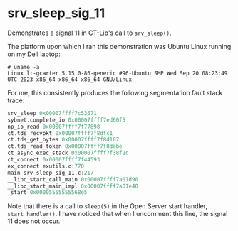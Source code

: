 # srv_sleep_sig_11
Demonstrates a signal 11 in CT-Lib's call to `srv_sleep()`.

The platform upon which I ran this demonstration was Ubuntu Linux running on my Dell laptop:
```
# uname -a
Linux lt-gcarter 5.15.0-86-generic #96-Ubuntu SMP Wed Sep 20 08:23:49 UTC 2023 x86_64 x86_64 x86_64 GNU/Linux
```

For me, this consistently produces the following segmentation fault stack trace:
```c
srv_sleep 0x00007ffff7c53671
sybnet.complete_io 0x00007ffff7ed60f5
np_io_read 0x00007ffff7f77898
ct.tds_recvpkt 0x00007ffff7f8dfc1
ct.tds_get_bytes 0x00007ffff7f8d107
ct.tds_read_token 0x00007ffff7f8dabe
ct_async_exec_stack 0x00007ffff7f38f2d
ct_connect 0x00007ffff7f44593
ex_connect exutils.c:770
main srv_sleep_sig_11.c:217
__libc_start_call_main 0x00007ffff7a01d90
__libc_start_main_impl 0x00007ffff7a01e40
_start 0x00005555555568e5
```

Note that there is a call to `sleep(5)` in the Open Server start handler, `start_handler()`. I have noticed that when I uncomment this line, the signal 11 does not occur.

